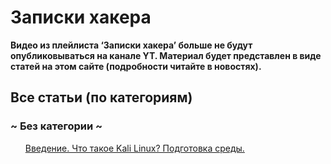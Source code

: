 # Записки хакера
<b>Видео из плейлиста ‘Записки хакера’ больше не будут опубликовываться на канале YT. Материал будет представлен в виде статей на этом сайте (подробности читайте в новостях).</b>

## Все статьи (по категориям)
### ~ Без категории ~
<ul>
  <a href="introduction/introduction">Введение. Что такое Kali Linux? Подготовка среды.</a>
</ul>
